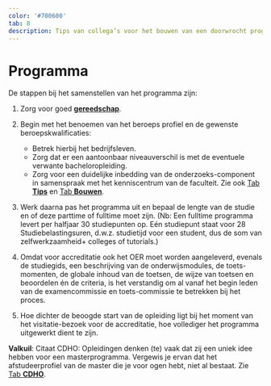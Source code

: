 ```yaml
---
color: '#700600'
tab: 8
description: Tips van collega’s voor het bouwen van een doorwrocht programma voor een masteropleiding.
---
```


# Programma

De stappen bij het samenstellen van het programma zijn:

1. Zorg voor goed [**gereedschap**](/gereedschap.html).

2. Begin met het benoemen van het beroeps profiel en de gewenste beroepskwalificaties:

   * Betrek hierbij het bedrijfsleven.
   * Zorg dat er een aantoonbaar niveauverschil is met de eventuele verwante bacheloropleiding.
   * Zorg voor een duidelijke inbedding van de onderzoeks-component in samenspraak met het kenniscentrum van de faculteit. Zie ook [Tab **Tips**](/tips.html) en [Tab **Bouwen**](/bouwen.html).

3. Werk daarna pas het programma uit en bepaal de lengte van de studie en of deze parttime of fulltime moet zijn. (Nb: Een fulltime programma levert per halfjaar 30 studiepunten op. Eén studiepunt staat voor 28 Studiebelastingsuren, d.w.z. studietijd voor een student, dus de som van zelfwerkzaamheid+ colleges of tutorials.)

4. Omdat voor accreditatie ook het OER moet worden aangeleverd, evenals de studiegids, een beschrijving van de onderwijsmodules, de toets-momenten, de globale inhoud van de toetsen, de wijze van toetsen en beoordelen én de criteria, is het verstandig om al vanaf het begin leden van de examencommissie en toets-commissie te betrekken bij het proces.

5. Hoe dichter de beoogde start van de opleiding ligt bij het moment van het visitatie-bezoek voor de accreditatie, hoe vollediger het programma uitgewerkt dient te zijn.

**Valkuil**: Citaat CDHO: Opleidingen denken (te) vaak dat zij een uniek idee hebben voor een masterprogramma. Vergewis je ervan dat het afstudeerprofiel van de master die je voor ogen hebt, niet al bestaat. Zie [Tab **CDHO**](/cdho.html).
